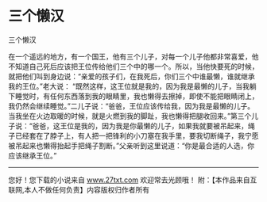 # 三个懒汉

三个懒汉 

在一个遥远的地方，有一个国王，他有三个儿子，对每一个儿子他都非常喜爱，他不知道自己死后应该把王位传给他们三个中的哪一个。所以，当他快要死的时候，就把他们叫到身边说：“亲爱的孩子们，在我死后，你们三个中谁最懒，谁就继承我的王位。”老大说： 
“既然这样，这王位就是我的，因为我是最懒的儿子，当我躺下睡觉时，有任何东西落到我的眼睛里，我也懒得去擦掉，即使不能把眼睛闭上，我仍然会继续睡觉。”二儿子说：“爸爸，王位应该传给我，因为我是最懒的儿子。当我坐在火边取暖的时候，就是火燃到我的脚趾，我也懒得把腿收回来。”第三个儿子说：“爸爸，这王位是我的，因为我是你最懒的儿子，如果我就要被吊起来，绳子已经套在了脖子上，有人把一把锋利的小刀塞在我手里，要我切断绳子，我宁愿被吊起来也懒得抬起手把绳子割断。”父亲听到这里说道：“你是最合适的人选，你应该继承王位。” 

                  
--------------------
您好！您下载的小说来自 www.27txt.com 欢迎常去光顾哦！
附：【本作品来自互联网,本人不做任何负责】内容版权归作者所有